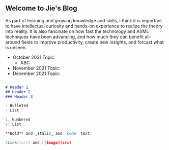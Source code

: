 ## Welcome to Jie's Blog

As part of learning and growing knowledge and skills, I think it is important to have intellectual curiosity and hands-on experience to realize the theory into reality. It is also fancinate on how fast the technology and AI/ML techniques have been advancing, and how much they can benefit all-around fields to improve productivity, create new insights, and forcast what is unseen. 

- October 2021 Topic: 
  - ABC 
- November 2021 Topic: 
- December 2021 Topic: 

```markdown

# Header 1
## Header 2
### Header 3

- Bulleted
- List

1. Numbered
2. List

**Bold** and _Italic_ and `Code` text

[Link](url) and ![Image](src)
```

